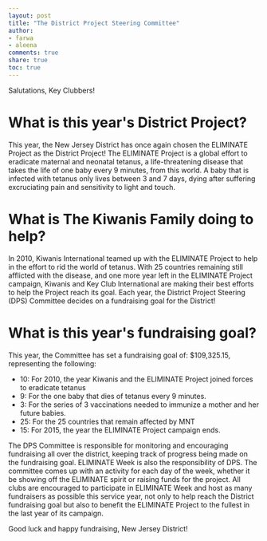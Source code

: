```yaml
---
layout: post
title: "The District Project Steering Committee"
author:
- farwa
- aleena
comments: true
share: true
toc: true
---
```


Salutations, Key Clubbers!

# What is this year's District Project?

This year, the New Jersey District has once again chosen the ELIMINATE Project as the District Project! The ELIMINATE Project is a global effort to eradicate maternal and neonatal tetanus, a life-threatening disease that takes the life of one baby every 9 minutes, from this world. A baby that is infected with tetanus only lives between 3 and 7 days, dying after suffering excruciating pain and sensitivity to light and touch.

# What is The Kiwanis Family doing to help?

In 2010, Kiwanis International teamed up with the ELIMINATE Project to help in the effort to rid the world of tetanus. With 25 countries remaining still afflicted with the disease, and one more year left in the ELIMINATE Project campaign, Kiwanis and Key Club International are making their best efforts to help the Project reach its goal. Each year, the District Project Steering (DPS) Committee decides on a fundraising goal for the District!

# What is this year's fundraising goal?

This year, the Committee has set a fundraising goal of: $109,325.15, representing the following:

- 10: For 2010, the year Kiwanis and the ELIMINATE Project joined forces to eradicate tetanus
- 9: For the one baby that dies of tetanus every 9 minutes.
- 3: For the series of 3 vaccinations needed to immunize a mother and her future babies.
- 25: For the 25 countries that remain affected by MNT
- 15: For 2015, the year the ELIMINATE Project campaign ends.

The DPS Committee is responsible for monitoring and encouraging fundraising all over the district, keeping track of progress being made on the fundraising goal. ELIMINATE Week is also the responsibility of DPS. The committee comes up with an activity for each day of the week, whether it be showing off the ELIMINATE spirit or raising funds for the project. All clubs are encouraged to participate in ELIMINATE Week and host as many fundraisers as possible this service year, not only to help reach the District fundraising goal but also to benefit the ELIMINATE Project to the fullest in the last year of its campaign.

Good luck and happy fundraising, New Jersey District!
